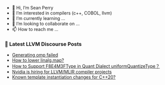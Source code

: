 - 👋 Hi, I’m Sean Perry
- 👀 I’m interested in compilers (c++, COBOL, llvm)
- 🌱 I’m currently learning ...
- 💞️ I’m looking to collaborate on ...
- 📫 How to reach me ...

<!---
s66perry/s66perry is a ✨ special ✨ repository because its `README.md` (this file) appears on your GitHub profile.
You can click the Preview link to take a look at your changes.
--->
### 📕 Latest LLVM Discourse Posts

<!-- DISCOURSE-LLVM:START -->
- [Generating omp failed](https://discourse.llvm.org/t/generating-omp-failed/71932#post_2)
- [How to lower linalg.map?](https://discourse.llvm.org/t/how-to-lower-linalg-map/70448#post_5)
- [How to Support F8E4M3FType in Quant Dialect uniformQuantizeType？](https://discourse.llvm.org/t/how-to-support-f8e4m3ftype-in-quant-dialect-uniformquantizetype/71952#post_1)
- [Nvidia is hiring for LLVM/MLIR compiler projects](https://discourse.llvm.org/t/nvidia-is-hiring-for-llvm-mlir-compiler-projects/71951#post_1)
- [Known template instantiation changes for C++20?](https://discourse.llvm.org/t/known-template-instantiation-changes-for-c-20/71950#post_1)
<!-- DISCOURSE-LLVM:END -->
